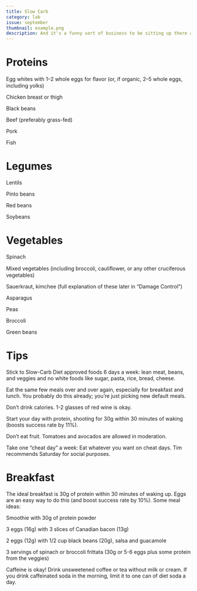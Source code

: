 ```yaml
---
title: Slow Carb
category: lab
issue: september
thumbnail: example.png
description: And it's a funny sort of business to be sitting up there at your desk, talking down at your subordinates from up there, especially when you have to go right up close because the boss is hard of hearing. Well, there's still some hope; once I've got the money together to pay off my parents' debt to him - another five or six years I suppose - that's definitely what I'll do.
---
```


# Proteins
Egg whites with 1–2 whole eggs for ﬂavor (or, if organic, 2–5 whole eggs, including yolks)

Chicken breast or thigh

Black beans

Beef (preferably grass-fed)

Pork

Fish

# Legumes
Lentils

Pinto beans

Red beans

Soybeans

# Vegetables
Spinach

Mixed vegetables (including broccoli, cauliﬂower, or any other cruciferous vegetables)

Sauerkraut, kimchee (full explanation of these later in “Damage Control”)

Asparagus

Peas

Broccoli

Green beans

# Tips
Stick to Slow-Carb Diet approved foods 6 days a week: lean meat, beans, and veggies and no white foods like sugar, pasta, rice, bread, cheese.

Eat the same few meals over and over again, especially for breakfast and lunch. You probably do this already; you’re just picking new default meals.

Don’t drink calories. 1-2 glasses of red wine is okay.

Start your day with protein, shooting for 30g within 30 minutes of waking (boosts success rate by 11%).

Don’t eat fruit. Tomatoes and avocados are allowed in moderation.

Take one “cheat day” a week: Eat whatever you want on cheat days. Tim recommends Saturday for social purposes.

# Breakfast
The ideal breakfast is 30g of protein within 30 minutes of waking up. Eggs are an easy way to do this (and boost success rate by 10%). Some meal ideas:

Smoothie with 30g of protein powder

3 eggs (16g) with 3 slices of Canadian bacon (13g)

2 eggs (12g) with 1/2 cup black beans (20g), salsa and guacamole

3 servings of spinach or broccoli frittata (30g or
5-6 eggs plus some protein from the veggies)

Caffeine is okay! Drink unsweetened coffee or tea without milk or cream. If you drink caffeinated soda in the morning, limit it to one can of diet soda a day.